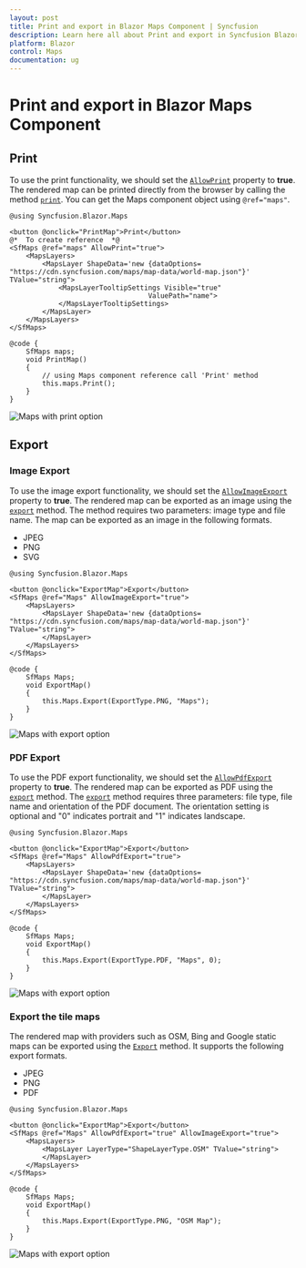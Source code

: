 ```yaml
---
layout: post
title: Print and export in Blazor Maps Component | Syncfusion
description: Learn here all about Print and export in Syncfusion Blazor Maps component and more.
platform: Blazor
control: Maps
documentation: ug
---
```


# Print and export in Blazor Maps Component

## Print

To use the print functionality, we should set the [`AllowPrint`](https://help.syncfusion.com/cr/blazor/Syncfusion.Blazor.Maps.SfMaps.html#Syncfusion_Blazor_Maps_SfMaps_AllowPrint) property to **true**. The rendered map can be printed directly from the browser by calling the method [`print`](https://help.syncfusion.com/cr/blazor/Syncfusion.Blazor.Maps.SfMaps.html#Syncfusion_Blazor_Maps_SfMaps_Print_System_Object_). You can get the Maps component object using `@ref="maps"`.

```cshtml
@using Syncfusion.Blazor.Maps

<button @onclick="PrintMap">Print</button>
@*  To create reference  *@
<SfMaps @ref="maps" AllowPrint="true">
    <MapsLayers>
        <MapsLayer ShapeData='new {dataOptions= "https://cdn.syncfusion.com/maps/map-data/world-map.json"}' TValue="string">
            <MapsLayerTooltipSettings Visible="true"
                                  ValuePath="name">
            </MapsLayerTooltipSettings>
        </MapsLayer>
    </MapsLayers>
</SfMaps>

@code {
    SfMaps maps;
    void PrintMap()
    {
        // using Maps component reference call 'Print' method
        this.maps.Print();
    }
}
```

![Maps with print option](./images/Print/print.png)

## Export

### Image Export

To use the image export functionality, we should set the [`AllowImageExport`](https://help.syncfusion.com/cr/blazor/Syncfusion.Blazor.Maps.SfMaps.html#Syncfusion_Blazor_Maps_SfMaps_AllowImageExport) property to **true**. The rendered map can be exported as an image using the [`export`](https://help.syncfusion.com/cr/blazor/Syncfusion.Blazor.Maps.SfMaps.html#Syncfusion_Blazor_Maps_SfMaps_Export_Syncfusion_Blazor_Maps_ExportType_System_String_System_Object_System_Nullable_System_Boolean__) method. The method requires two parameters: image type and file name. The map can be exported as an image in the following formats.

* JPEG
* PNG
* SVG

```cshtml
@using Syncfusion.Blazor.Maps

<button @onclick="ExportMap">Export</button>
<SfMaps @ref="Maps" AllowImageExport="true">
    <MapsLayers>
        <MapsLayer ShapeData='new {dataOptions= "https://cdn.syncfusion.com/maps/map-data/world-map.json"}' TValue="string">
        </MapsLayer>
    </MapsLayers>
</SfMaps>

@code {
    SfMaps Maps;
    void ExportMap()
    {
        this.Maps.Export(ExportType.PNG, "Maps");
    }
}
```

![Maps with export option](./images/Print/export.png)

### PDF Export

To use the PDF export functionality, we should set the [`AllowPdfExport`](https://help.syncfusion.com/cr/blazor/Syncfusion.Blazor.Maps.SfMaps.html#Syncfusion_Blazor_Maps_SfMaps_AllowPdfExport) property to **true**. The rendered map can be exported as PDF using the [`export`](https://help.syncfusion.com/cr/blazor/Syncfusion.Blazor.Maps.SfMaps.html#Syncfusion_Blazor_Maps_SfMaps_Export_Syncfusion_Blazor_Maps_ExportType_System_String_System_Object_System_Nullable_System_Boolean__) method. The [`export`](https://help.syncfusion.com/cr/blazor/Syncfusion.Blazor.Maps.SfMaps.html#Syncfusion_Blazor_Maps_SfMaps_Export_Syncfusion_Blazor_Maps_ExportType_System_String_System_Object_System_Nullable_System_Boolean__) method requires three parameters: file type, file name and orientation of the PDF document. The orientation setting is optional and "0" indicates portrait and "1" indicates landscape.

```cshtml
@using Syncfusion.Blazor.Maps

<button @onclick="ExportMap">Export</button>
<SfMaps @ref="Maps" AllowPdfExport="true">
    <MapsLayers>
        <MapsLayer ShapeData='new {dataOptions= "https://cdn.syncfusion.com/maps/map-data/world-map.json"}' TValue="string">
        </MapsLayer>
    </MapsLayers>
</SfMaps>

@code {
    SfMaps Maps;
    void ExportMap()
    {
        this.Maps.Export(ExportType.PDF, "Maps", 0);
    }
}
```

![Maps with export option](./images/Print/export.png)

### Export the tile maps

The rendered map with providers such as OSM, Bing and Google static maps can be exported using the [`Export`](https://help.syncfusion.com/cr/blazor/Syncfusion.Blazor.Maps.SfMaps.html#Syncfusion_Blazor_Maps_SfMaps_Export_Syncfusion_Blazor_Maps_ExportType_System_String_System_Object_System_Nullable_System_Boolean__) method. It supports the following export formats.

* JPEG
* PNG
* PDF

```cshtml
@using Syncfusion.Blazor.Maps

<button @onclick="ExportMap">Export</button>
<SfMaps @ref="Maps" AllowPdfExport="true" AllowImageExport="true">
    <MapsLayers>
        <MapsLayer LayerType="ShapeLayerType.OSM" TValue="string">
        </MapsLayer>
    </MapsLayers>
</SfMaps>

@code {
    SfMaps Maps;
    void ExportMap()
    {
        this.Maps.Export(ExportType.PNG, "OSM Map");
    }
}
```

![Maps with export option](./images/Print/osm-export.png)